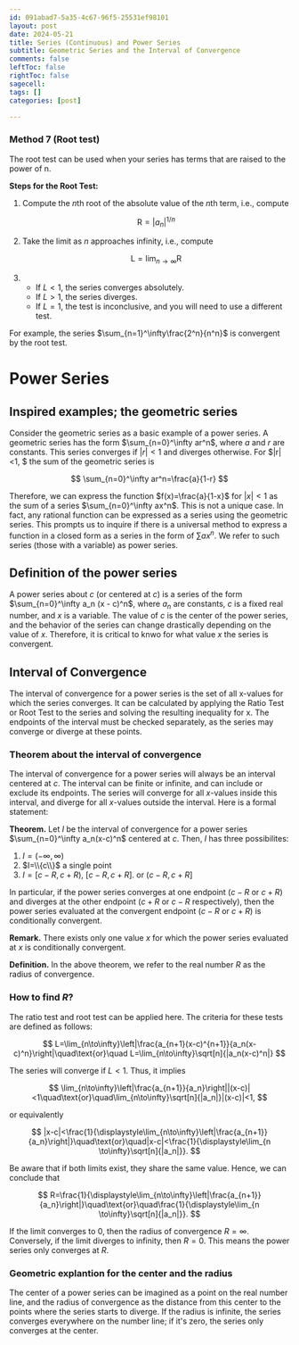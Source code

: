 ```yaml
---
id: 091abad7-5a35-4c67-96f5-25531ef98101
layout: post
date: 2024-05-21
title: Series (Continuous) and Power Series
subtitle: Geometric Series and the Interval of Convergence
comments: false
leftToc: false
rightToc: false
sagecell: 
tags: []
categories: [post]

---
```


### Method 7 (Root test)


The root test can be used when your series has terms that are raised to the power of n.


**Steps for the Root Test:**

1. Compute the $n$th root of the absolute value of the $n$th term, i.e., compute

	$$
	\text{R} = \left|a_n\right|^{1/n} 
	$$

2. Take the limit as $n$ approaches infinity, i.e., compute

	$$
	\text{L} = \lim_{n\to\infty}\text{R}
	$$

3. 
	- If $L < 1$, the series converges absolutely.
	- If $L > 1$, the series diverges.
	- If $L = 1$, the test is inconclusive, and you will need to use a different test.

For example, the series $\sum_{n=1}^\infty\frac{2^n}{n^n}$ is convergent by the root test.


# Power Series


## Inspired examples; the geometric series


Consider the geometric series as a basic example of a power series. A geometric series has the form $\sum_{n=0}^\infty ar^n$, where $a$ and $r$ are constants. This series converges if $|r| < 1$ and diverges otherwise. For $|r|<1, $ the sum of the geometric series is


$$
\sum_{n=0}^\infty ar^n=\frac{a}{1-r} 
$$


Therefore, we can express the function $f(x)=\frac{a}{1-x}$ for $|x|<1$ as the sum of a series $\sum_{n=0}^\infty ax^n$. This is not a unique case. In fact, any rational function can be expressed as a series using the geometric series. This prompts us to inquire if there is a universal method to express a function in a closed form as a series in the form of $\sum ax^n$. We refer to such series (those with a variable) as power series.


## Definition of the power series


A power series about $c$ (or centered at $c$) is a series of the form $\sum_{n=0}^\infty a_n (x - c)^n$, where $a_n$ are constants, $c$ is a fixed real number, and $x$ is a variable. The value of $c$ is the center of the power series, and the behavior of the series can change drastically depending on the value of $x$. Therefore, it is critical to knwo for what value $x$ the series is convergent.


## Interval of Convergence


The interval of convergence for a power series is the set of all x-values for which the series converges. It can be calculated by applying the Ratio Test or Root Test to the series and solving the resulting inequality for x. The endpoints of the interval must be checked separately, as the series may converge or diverge at these points.


### Theorem about the interval of convergence


The interval of convergence for a power series will always be an interval centered at $c$. The interval can be finite or infinite, and can include or exclude its endpoints. The series will converge for all $x$-values inside this interval, and diverge for all $x$-values outside the interval. Here is a formal statement:


**Theorem.** Let $I$ be the interval of convergence for a power series $\sum_{n=0}^\infty a_n(x-c)^n$ centered at $c$. Then, $I$ has three possibilites:

1. $I=(-\infty,\infty)$
2. $I=\\{c\\}$ a single point
3. $I=[c-R,c+R)$, $[c-R,c+R]$. or $(c-R,c+R]$

In particular, if the power series converges at one endpoint ($c-R$ or $c+R$) and diverges at the other endpoint ($c+R$ or $c-R$ respectively), then the power series evaluated at the convergent endpoint ($c-R$ or $c+R$) is conditionally convergent.


**Remark.** There exists only one value $x$ for which the power series evaluated at $x$ is conditionally convergent.


**Definition.** In the above theorem, we refer to the real number $R$ as the radius of convergence.


### How to find $R$?


The ratio test and root test can be applied here. The criteria for these tests are defined as follows:


$$
L=\lim_{n\to\infty}\left|\frac{a_{n+1}(x-c)^{n+1}}{a_n(x-c)^n}\right|\quad\text{or}\quad L=\lim_{n\to\infty}\sqrt[n]{|a_n(x-c)^n|}
$$


The series will converge if $L<1$. Thus, it implies


$$
\lim_{n\to\infty}\left|\frac{a_{n+1}}{a_n}\right||(x-c)|<1\quad\text{or}\quad\lim_{n\to\infty}\sqrt[n]{|a_n|}|(x-c)|<1,
$$


or equivalently


$$
|x-c|<\frac{1}{\displaystyle\lim_{n\to\infty}\left|\frac{a_{n+1}}{a_n}\right|}\quad\text{or}\quad|x-c|<\frac{1}{\displaystyle\lim_{n \to\infty}\sqrt[n]{|a_n|}}.
$$


Be aware that if both limits exist, they share the same value. Hence, we can conclude that


$$
R=\frac{1}{\displaystyle\lim_{n\to\infty}\left|\frac{a_{n+1}}{a_n}\right|}\quad\text{or}\quad\frac{1}{\displaystyle\lim_{n \to\infty}\sqrt[n]{|a_n|}}.
$$


If the limit converges to $0$, then the radius of convergence $R=\infty$. Conversely, if the limit diverges to infinity, then $R=0$. This means the power series only converges at $R$.


### Geometric explantion for the center and the radius


The center of a power series can be imagined as a point on the real number line, and the radius of convergence as the distance from this center to the points where the series starts to diverge. If the radius is infinite, the series converges everywhere on the number line; if it's zero, the series only converges at the center.

